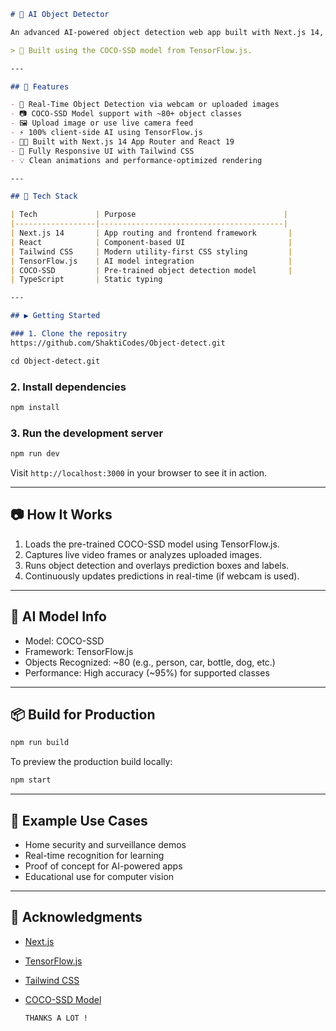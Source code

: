 ```markdown
# 🧠 AI Object Detector

An advanced AI-powered object detection web app built with Next.js 14, React.js, Tailwind CSS, and TensorFlow.js. This app can detect real-world objects in real time using your device's camera or uploaded images — all within the browser!

> 🚀 Built using the COCO-SSD model from TensorFlow.js.

---

## 📸 Features

- 🎯 Real-Time Object Detection via webcam or uploaded images
- 📷 COCO-SSD Model support with ~80+ object classes
- 🖼️ Upload image or use live camera feed
- ⚡ 100% client-side AI using TensorFlow.js
- 🧑‍💻 Built with Next.js 14 App Router and React 19
- 📱 Fully Responsive UI with Tailwind CSS
- 💡 Clean animations and performance-optimized rendering

---

## 🧪 Tech Stack

| Tech             | Purpose                                 |
|------------------|-----------------------------------------|
| Next.js 14       | App routing and frontend framework       |
| React            | Component-based UI                       |
| Tailwind CSS     | Modern utility-first CSS styling         |
| TensorFlow.js    | AI model integration                     |
| COCO-SSD         | Pre-trained object detection model       |
| TypeScript       | Static typing                      

---

## ▶️ Getting Started

### 1. Clone the repositry
https://github.com/ShaktiCodes/Object-detect.git

cd Object-detect.git
```

### 2. Install dependencies

```bash
npm install
```

### 3. Run the development server

```bash
npm run dev
```

Visit `http://localhost:3000` in your browser to see it in action.

---

## 📷 How It Works

1. Loads the pre-trained COCO-SSD model using TensorFlow.js.
2. Captures live video frames or analyzes uploaded images.
3. Runs object detection and overlays prediction boxes and labels.
4. Continuously updates predictions in real-time (if webcam is used).

---

## 🧠 AI Model Info

- Model: COCO-SSD
- Framework: TensorFlow.js
- Objects Recognized: ~80 (e.g., person, car, bottle, dog, etc.)
- Performance: High accuracy (~95%) for supported classes

---

## 📦 Build for Production

```bash
npm run build
```

To preview the production build locally:

```bash
npm start
```

---


## 🧠 Example Use Cases

- Home security and surveillance demos
- Real-time recognition for learning
- Proof of concept for AI-powered apps
- Educational use for computer vision

---

## 🙌 Acknowledgments

- [Next.js](https://nextjs.org/)
- [TensorFlow.js](https://www.tensorflow.org/js)
- [Tailwind CSS](https://tailwindcss.com/)
- [COCO-SSD Model](https://github.com/tensorflow/tfjs-models/tree/master/coco-ssd)

      THANKS A LOT !

